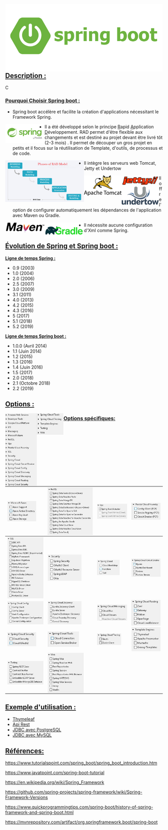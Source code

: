 <img style="float: left;" src="./Image/SpringBoot/spring-boot.png">

## **<u>Description :</u>**

C

### **<u>Pourquoi Choisir Spring boot :</u>**

- Spring boot accélère et facilite la création d'applications nécessitant le Framework Spring.

<img src="./Image/Spring/spring-by-pivotal.png" style = "float: left;"  height="25%" width="25%"  >

- Il a été développé selon le principe <u>R</u>apid <u>A</u>pplication <u>D</u>éveloppement. RAD permet d'être flexible aux changements et est destiné au projet devant être livré tôt (2-3 mois) . Il permet de découper un gros projet en petits et il focus sur la réutilisation de Template, d'outils, de processus et de code.

<img src="./Image/RAD/RAD-Model.png" style = "float: left;"  height="50%" width="50%"  >

- Il intègre les serveurs web Tomcat, Jetty et Undertow

  

  <img src="./Image/ServerLogo/Apache_Tomcat_Logo.png" style = "float: left;"  height="25%" width="25%"  > 	  <img src="./Image/ServerLogo/jetty-logo-80x22.png" style = "float: left;"  height="25%" width="25%"  > <img src="./Image/ServerLogo/undertow_logo-stacked_600px.png" style = "float: left;"  height="25%" width="25%"  >





- Il offre l'option de configurer automatiquement les dépendances de l'application avec Maven ou Gradle.

<img src="./Image/Dependency/maven-logo-black-on-white.png" style = "float: left;"  height="25%" width="25%"  > <img src="./Image/Dependency/1 Rld1TfAruYCz4EA-5kHJLA.png" style = "float: left;"  height="25%" width="25%"  >



- Il nécessite aucune configuration d'Xml comme Spring.



## <u>Évolution de Spring et Spring boot :</u>

**<u>Ligne de temps Spring :</u>**

- 0.9 (2003)
- 1.0 (2004)
- 2.0 (2006)
- 2.5 (2007)
- 3.0 (2009)
- 3.1 (2011)
- 4.0 (2013)
- 4.2 (2015)
- 4.3 (2016)
- 5 (2017)
- 5.1 (2018)
- 5.2 (2019)

<u>**Ligne de temps Spring boot :**</u>

- 1.0.0 (Avril 2014)
- 1.1 (Juin 2014)
- 1.2 (2015)
- 1.3 (2016)
- 1.4 (Juin 2016)
- 1.5 (2017)
- 2.0 (2018)
- 2.1 (Octobre 2018)
- 2.2 (2019)

## <u>**Options :**</u>

<img src="./Image/SpringBootDependency/0.JPG" style = "float: left;"  height="20%" width="20%"  > <img src="./Image/SpringBootDependency/1.JPG" style = "float: left;"  height="17%" width="17%"  >















### **<u>Options spécifiques:</u>**

| <img src="./Image/SpringBootDependency/2.JPG" style = "float: left;"  height="80%" width="80%"  > | <img src="./Image/SpringBootDependency/3.JPG" style = "float: left;"  height="100%" width="100%"  > | <img src="./Image/SpringBootDependency/4.JPG" style = "float: left;"  height="100%" width="100%"  > | <img src="./Image/SpringBootDependency/5.JPG" style = "float: left;"  height="100%" width="100%"  > |
| ------------------------------------------------------------ | ------------------------------------------------------------ | ------------------------------------------------------------ | ------------------------------------------------------------ |
| <img src="./Image/SpringBootDependency/5_5.JPG" style = "float: left;"  height="100%" width="100%"  > | <img src="./Image/SpringBootDependency/7.JPG" style = "float: left;"  height="75%" width="75%"  > | <img src="./Image/SpringBootDependency/8.JPG" style = "float: left;"  height="75%" width="75%"  > | <img src="./Image/SpringBootDependency/9.JPG" style = "float: left;"  height="100%" width="100%"  > |
| <img src="./Image/SpringBootDependency/10.JPG" style = "float: left;"  height="100%" width="100%"  > | <img src="./Image/SpringBootDependency/11.JPG" style = "float: left;"  height="75%" width="75%"  > | <img src="./Image/SpringBootDependency/12.JPG" style = "float: left;"  height="100%" width="100%"  > | <img src="./Image/SpringBootDependency/12_5.JPG" style = "float: left;"  height="100%" width="100%"  > |
| <img src="./Image/SpringBootDependency/14.JPG" style = "float: left;"  height="80%" width="80%"  > | <img src="./Image/SpringBootDependency/15.JPG" style = "float: left;"  height="70%" width="70%"  > | <img src="./Image/SpringBootDependency/15_5.JPG" style = "float: left;"  height="80%" width="80%"  > | <img src="./Image/SpringBootDependency/17.JPG" style = "float: left;"  height="100%" width="100%"  > |
| <img src="./Image/SpringBootDependency/18.JPG" style = "float: left;"  height="100%" width="100%"  > | <img src="./Image/SpringBootDependency/19.JPG" style = "float: left;"  height="80%" width="80%"  > |                                                              |                                                              |

## <u>Exemple d'utilisation :</u>

- <a href="/Thymeleaf/README.md">Thymeleaf</a>
- <a href="/Thymeleaf/README.md">Api Rest</a>
- <a href="/Thymeleaf/README.md">JDBC avec PostgreSQL</a>
- <a href="/Thymeleaf/README.md">JDBC avec MySQL</a>

## **<u>Références:</u>**

https://www.tutorialspoint.com/spring_boot/spring_boot_introduction.htm

https://www.javatpoint.com/spring-boot-tutorial

https://en.wikipedia.org/wiki/Spring_Framework

https://github.com/spring-projects/spring-framework/wiki/Spring-Framework-Versions

https://www.quickprogrammingtips.com/spring-boot/history-of-spring-framework-and-spring-boot.html

https://mvnrepository.com/artifact/org.springframework.boot/spring-boot